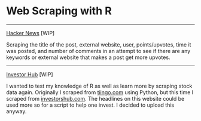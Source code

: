 Web Scraping with R
===================

-----------
[Hacker News](hackernews) [WIP]

Scraping the title of the post, external website, user, points/upvotes, time it was posted, and number of comments in an attempt to see if there are any keywords or external website that makes a post get more upvotes.

-----------
[Investor Hub](investorhub) [WIP]

I wanted to test my knowledge of R as well as learn more by scraping stock data again.  Originally I scraped from [tiingo.com](tiingo.com) using Python, but this time I scraped from [investorshub.com](investorshub.advfn.com).  The headlines on this website could be used more so for a script to help one invest.  I decided to upload this anyway.
